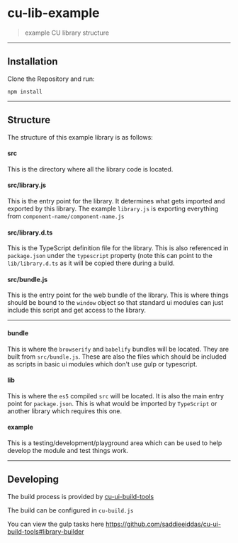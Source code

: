 cu-lib-example
==============

> example CU library structure

---

Installation
------------

Clone the Repository and run:

```
npm install
```

---


Structure
---------

The structure of this example library is as follows:

#### src

This is the directory where all the library code is located.


#### src/library.js

This is the entry point for the library. It determines what gets imported and exported by this library.
The example `library.js` is exporting everything from `component-name/component-name.js`


#### src/library.d.ts

This is the TypeScript definition file for the library. This is also referenced in `package.json` under the `typescript`
property (note this can point to the `lib/library.d.ts` as it will be copied there during a build.


#### src/bundle.js

This is the entry point for the web bundle of the library. This is where things should be bound to the `window` object
so that standard ui modules can just include this script and get access to the library.


---

#### bundle

This is where the `browserify` and `babelify` bundles will be located. They are built from `src/bundle.js`.
These are also the files which should be included as scripts in basic ui modules which don't use gulp or typescript.


#### lib

This is where the `es5` compiled `src` will be located. It is also the main entry point for `package.json`.
This is what would be imported by `TypeScript` or another library which requires this one.

#### example

This is a testing/development/playground area which can be used to help develop the module and test things work.


---

Developing
----------

The build process is provided by [cu-ui-build-tools](https://github.com/saddieeiddas/cu-ui-build-tools#library-builder)

The build can be configured in `cu-build.js`

You can view the gulp tasks here https://github.com/saddieeiddas/cu-ui-build-tools#library-builder
